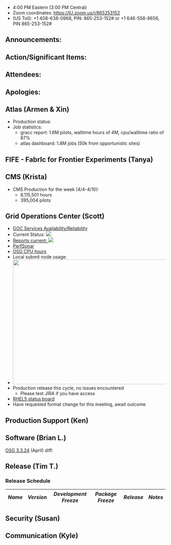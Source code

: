    * 4:00 PM Eastern (3:00 PM Central)
   * Zoom coordinates: https://IU.zoom.us/j/865253152
   * (US Toll): +1 408-638-0968, PIN: 865-253-152# or +1 646-558-8656, PIN 865-253-152#

## Announcements: 
   
## Action/Significant Items: 
      
## Attendees: 

## Apologies: 
   
## Atlas (Armen & Xin)  
   * Production status:
   * Job statistics:
     * gracc report: 1.6M pilots, walltime hours of 4M, cpu/walltime ratio of 87%
     * atlas dashboard: 1.8M jobs (50k from opportunistic sites)
## FIFE - FabrIc for Frontier Experiments (Tanya)
 
## CMS (Krista)
   * CMS Production for the week (4/4-4/10):
      * 8,115,501 hours
      * 395,004 pilots
      
## Grid Operations Center (Scott)
   * [GOC Services Availability/Reliability](http://tinyurl.com/pre26vw)
   * Current Status: [<img src="http://monitor.grid.iu.edu/availability/production_status.png">](http://monitor.grid.iu.edu/availability/production.html)
   * <a href="http://reports.grid.iu.edu/reports/">Reports current: <img src="http://steige.grid.iu.edu/steige/status_reports.png"></a>
   * [PerfSonar](http://maddash.aglt2.org/maddash-webui/index.cgi?dashboard=OSG\%20Grid\%20Operations\%20Center\%20Test\%20Mesh\%20Config)
   * [OSG CPU hours](http://tinyurl.com/mf96b88)
   * Local submit node usage:
   * <img src="http://steige.grid.iu.edu/steige/04Apr2017.osg-flock.png" width='630' height='390'  /><br>
   * Production release this cycle, no issues encountered
      * Please test JIRA if you have access
   * [RHEL5 status board](http://monitor.grid.iu.edu/kernel/kernel_overview_el5.html)
   * Have requested format change for this meeting, await outcome
   
## Production Support (Ken)
   
## Software (Brian L.)

[OSG 3.3.24](https://jira.opensciencegrid.org/issues/?filter=16358) (April) diff:  

## Release (Tim T.)
### Release Schedule
| *Name* | *Version* | *Development Freeze* | *Package Freeze* | *Release* | *Notes* |
| ------ | --------- | -------------------- | ---------------- | --------- | ------- |


## Security (Susan)

## Communication (Kyle)
   
   
